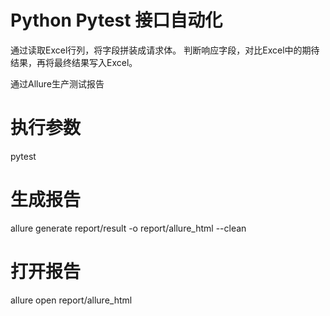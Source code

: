 # Python Pytest 接口自动化

通过读取Excel行列，将字段拼装成请求体。
判断响应字段，对比Excel中的期待结果，再将最终结果写入Excel。

通过Allure生产测试报告


# 执行参数
pytest

# 生成报告
allure generate report/result -o report/allure_html --clean

# 打开报告
allure open report/allure_html